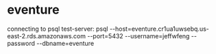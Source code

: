# eventure

connecting to psql test-server: 
psql --host=eventure.cr1ua1uwsebq.us-east-2.rds.amazonaws.com --port=5432 --username=jeffwfeng --password --dbname=eventure
